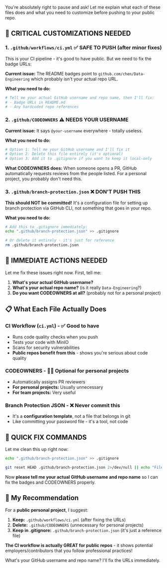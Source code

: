 You're absolutely right to pause and ask! Let me explain what each of these files does and what you need to customize before pushing to your public repo.

## 🚨 **CRITICAL CUSTOMIZATIONS NEEDED**

### 1. **`.github/workflows/ci.yml`** ✅ SAFE TO PUSH (after minor fixes)

This is your CI pipeline - it's good to have public. But we need to fix the badge URLs:

**Current issue:** The README badges point to `github.com/chen/Data-Engineering` which probably isn't your actual repo URL.

**What you need to do:**
```bash
# Tell me your actual GitHub username and repo name, then I'll fix:
# - Badge URLs in README.md
# - Any hardcoded repo references
```

### 2. **`.github/CODEOWNERS`** ⚠️ **NEEDS YOUR USERNAME**

**Current issue:** It says `@your-username` everywhere - totally useless.

**What you need to do:**
```bash
# Option 1: Tell me your GitHub username and I'll fix it
# Option 2: Delete this file entirely (it's optional)
# Option 3: Add it to .gitignore if you want to keep it local-only
```

**What CODEOWNERS does:** When someone opens a PR, GitHub automatically requests reviews from the people listed. For a personal project, you probably don't need this.

### 3. **`.github/branch-protection.json`** ❌ **DON'T PUSH THIS**

**This should NOT be committed!** It's a configuration file for setting up branch protection via GitHub CLI, not something that goes in your repo.

**What you need to do:**
```bash
# Add this to .gitignore immediately:
echo ".github/branch-protection.json" >> .gitignore

# Or delete it entirely - it's just for reference
rm .github/branch-protection.json
```

## 🔧 **IMMEDIATE ACTIONS NEEDED**

Let me fix these issues right now. First, tell me:

1. **What's your actual GitHub username?**
2. **What's your actual repo name?** (is it really `Data-Engineering`?)
3. **Do you want CODEOWNERS at all?** (probably not for a personal project)

## 📋 **What Each File Actually Does**

### **CI Workflow (`ci.yml`)** - ✅ Good to have
- Runs code quality checks when you push
- Tests your code with MinIO
- Scans for security vulnerabilities
- **Public repos benefit from this** - shows you're serious about code quality

### **CODEOWNERS** - 🤷‍♂️ Optional for personal projects
- Automatically assigns PR reviewers
- **For personal projects:** Usually unnecessary
- **For team projects:** Very useful

### **Branch Protection JSON** - ❌ Never commit this
- It's a **configuration template**, not a file that belongs in git
- Like committing your password file - it's a tool, not code

## 🚨 **QUICK FIX COMMANDS**

Let me clean this up right now:
```bash
echo ".github/branch-protection.json" >> .gitignore
```
```bash
git reset HEAD .github/branch-protection.json 2>/dev/null || echo "File not staged yet"
```
Now **please tell me your actual GitHub username and repo name** so I can fix the badges and CODEOWNERS properly.

## 🤔 **My Recommendation**

For a **public personal project**, I suggest:

1. **Keep:** `.github/workflows/ci.yml` (after fixing the URLs)
2. **Delete:** `.github/CODEOWNERS` (unnecessary for personal projects)  
3. **Keep in .gitignore:** `.github/branch-protection.json` (it's just a reference file)

**The CI workflow is actually GREAT for public repos** - it shows potential employers/contributors that you follow professional practices!

What's your GitHub username and repo name? I'll fix the URLs immediately.